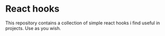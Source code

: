 # React hooks

This repository contains a collection of simple react hooks i find useful in projects. Use as you wish.
